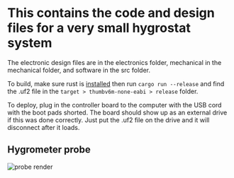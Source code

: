 # This contains the code and design files for a very small hygrostat system

The electronic design files are in the electronics folder, mechanical in the
mechanical folder, and software in the src folder.

To build, make sure rust is [installed](https://www.rust-lang.org/tools/install)
then run ```cargo run --release``` and find the .uf2 file in the
```target > thumbv6m-none-eabi > release``` folder.

To deploy, plug in the controller board to the computer with the USB cord with
the boot pads shorted. The board should show up as an external drive if this was
done correctly. Just put the .uf2 file on the drive and it will disconnect after
it loads.

## Hygrometer probe
![probe render](https://raw.githubusercontent.com/red2fred2/hygrostat/master/electonics/hygrometer-probe/render.png)